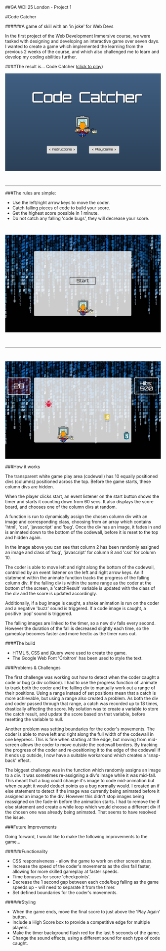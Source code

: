 ##GA WDI 25 London - Project 1

#Code Catcher

######A game of skill with an 'in joke' for Web Devs

In the first project of the Web Development Immersive course, we were tasked with designing and developing an interactive game over seven days. I wanted to create a game which implemented the learning from the previous 2 weeks of the course, and which also challenged me to learn and develop my coding abilities further.


####The result is... Code Catcher ([click to play](https://serene-shore-35854.herokuapp.com/))

![](./images/welcome-screen.png)

&nbsp;

***

###The rules are simple:

* Use the left/right arrow keys to move the coder.
* Catch falling pieces of code to build your score.
* Get the highest score possible in 1 minute.
* Do not catch any falling 'code bugs', they will decrease your score.

&nbsp;

![](./images/start.png)

&nbsp;

***

&nbsp;

![](./images/game-play.png)

###How it works

The transparent white game play area (codewall) has 10 equally positioned divs (columns) positioned across the top. Before the game starts, these column divs are hidden.

When the player clicks start, an event listener on the start button shows the timer and starts it counting down from 60 secs. It also displays the score board, and chooses one of the column divs at random.

A function is run to dynamically assign the chosen column div with an image and corresponding class, choosing from an array which contains 'html', 'css', 'javascript' and 'bug'. Once the div has an image, it fades in and is animated down to the bottom of the codewall, before it is reset to the top and hidden again.

In the image above you can see that column 2 has been randomly assigned an image and class of 'bug', 'javascript' for column 8 and 'css' for column 10.

The coder is able to move left and right along the bottom of the codewall, controlled by an event listener on the left and right arrow keys. An if statement within the animate function tracks the progress of the falling column div. If the falling div is within the same range as the coder at the bottom of the screen, a 'catchResult' variable is updated with the class of the div and the score is updated accordingly.

Additionally, if a bug image is caught, a shake animation is run on the coder and a negative 'buzz' sound is triggered. If a code image is caught, a positive 'pop' sound is triggered.

The falling images are linked to the timer, so a new div falls every second. However the duration of the fall is decreased slightly each time, so the gameplay becomes faster and more hectic as the timer runs out.

####The build

* HTML 5, CSS and jQuery were used to create the game.
* The Google Web Font 'Orbitron' has been used to style the text.


###Problems & Challenges

The first challenge was working out how to detect when the coder caught a code or bug (a div collision). I had to use the progress function of .animate to track both the coder and the falling div to manually work out a range of their positions. Using a range instead of set positions mean that a catch is more achievable, but using a range also created a problem. As both the div and coder passed through that range, a catch was recorded up to 18 times, drastically affecting the score. My solution was to create a variable to store the catch result, and update the score based on that variable, before resetting the variable to null.

Another problem was setting boundaries for the coder's movements. The coder is able to move left and right along the full width of the codewall in one keypress. This is fine when starting at the edge, but moving from mid-screen allows the coder to move outside the codewall borders. By tracking the progress of the coder and re-positioning it to the edge of the codewall if it ends up outside, I now have a suitable workaround which creates a 'snap-back' effect.

The biggest challenge was in the function which randomly assigns an image to a div. It was sometimes re-assigning a div's image while it was mid-fall. This meant that a bug could change it's image to code mid-animation but when caught it would deduct points as a bug normally would. I created an if else statement to detect if the image was currently being animated before it assigned an image to the div. However this didn't stop images being reassigned on the fade-in before the animation starts. I had to remove the if else statement and create a while loop which would choose a different div if the chosen one was already being animated. That seems to have resolved the issue.


###Future Improvements

Going forward, I would like to make the following improvements to the game...

######Functionality
* CSS responsiveness - allow the game to work on other screen sizes.
* Increase the speed of the coder's movements as the divs fall faster, allowing for more skilled gameplay at faster speeds.
* Time bonuses for score 'checkpoints'.
* Decrease the 1 second gap between each code/bug falling as the game speeds up - will need to separate it from the timer.
* Set defined boundaries for the coder's movements.

######Styling
* When the game ends, move the final score to just above the 'Play Again' button.
* Include a High Score box to provide a competitive edge for multiple players.
* Make the timer background flash red for the last 5 seconds of the game.
* Change the sound effects, using a different sound for each type of code caught.
